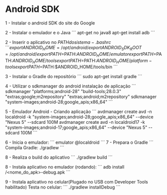 # Android SDK

1 - Instalar o android SDK do site do Google

2 - Instalar o emulador e o Java
´´´
apt-get no java8
apt-get install adb
´´´

2 - Inserir o aplicativo no $PATH do sistema - .bashrc
´´´
export ANDROID_HOME=/opt/android/
export ANDROID_SDK_ROOT=/opt/android/
export PATH=$PATH:$ANDROID_HOME/emulator
export PATH=$PATH:$ANDROID_HOME/tools
export PATH=$PATH:$ANDROID_HOME/platform-tools
export PATH=$PATH:$ANDROID_HOME/tools/bin
´´´

3 - Instalar o Gradle do repositório
´´´
sudo apt-get install gradle
´´´

4 - Utilizar o sdkmanager do android instalação de aplicação
´´´
sdkmanager "platforms;android-28" "build-tools;28.0.3" "extras;google;m2repository" "extras;android;m2repository"
sdkmanager "system-images;android-28;google_apis;x86_64"
´´´

5 - Emulador Android - Criando aplicação
´´´
avdmanager create avd -n localdroid -k "system-images;android-28;google_apis;x86_64" --device "Nexus 5" --sdcard 100M
avdmanager create avd -n localdroid17 -k "system-images;android-17;google_apis;x86_64" --device "Nexus 5" --sdcard 100M
´´´

6 - Inicia o emulador:
´´´
emulator @localdroid
´´´
7 - Prepara o Gradle
´´´
Compila Gradle: ./gradlew
´´´

8 - Realiza o build do aplicativo
´´´
./gradlew build
´´´

8 - Instala aplicativo no emulador (rodando):
´´´
adb install <path>/<nome_do_apk>-debug.apk
´´´
  
9 - Instala aplicativo no celular(Plugado no USB com Developer Tools habilitado)
Testa no celular: 
´´´
./gradlew installDebug
´´´
